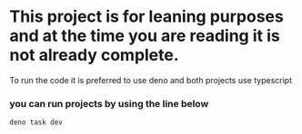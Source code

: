 # This project is for leaning purposes and at the time you are reading it is not already complete.

To run the code it is preferred to use deno and both projects use typescript

### you can run projects by using the line below
```bash
deno task dev
```